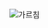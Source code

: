 ![가르침](https://user-images.githubusercontent.com/68943993/201797572-b4a4566b-7138-4688-8541-514154ba8eb4.PNG)
